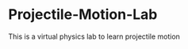 Projectile-Motion-Lab
=====================

This is a virtual physics lab to learn projectile motion